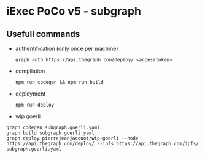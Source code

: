 # iExec PoCo v5 - subgraph


## Usefull commands
* authentification (only once per machine)

	`graph auth https://api.thegraph.com/deploy/ <accesstoken>`

* compilation

	`npm run codegen && npm run build`

* deployment

	`npm run deploy`

* wip goerli

```
graph codegen subgraph.goerli.yaml
graph build subgraph.goerli.yaml
graph deploy pierrejeanjacquot/wip-goerli --node https://api.thegraph.com/deploy/ --ipfs https://api.thegraph.com/ipfs/ subgraph.goerli.yaml
```

